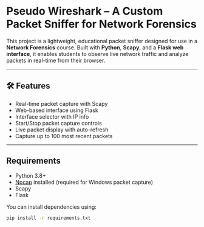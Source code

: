 # Pseudo Wireshark – A Custom Packet Sniffer for Network Forensics

This project is a lightweight, educational packet sniffer designed for use in a **Network Forensics** course. Built with **Python**, **Scapy**, and a **Flask web interface**, it enables students to observe live network traffic and analyze packets in real-time from their browser.

---

## 🛠 Features

- Real-time packet capture with Scapy
- Web-based interface using Flask
- Interface selector with IP info
- Start/Stop packet capture controls
- Live packet display with auto-refresh
- Capture up to 100 most recent packets

---

## Requirements

- Python 3.8+
- [Npcap](https://nmap.org/npcap/) installed (required for Windows packet capture)
- Scapy
- Flask

You can install dependencies using:

```bash
pip install -r requirements.txt
